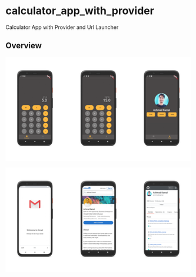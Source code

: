 # calculator_app_with_provider

Calculator App with Provider and Url Launcher

## Overview

![Overview1](https://github.com/achmadkamal/calculator_app_with_provider/blob/master/images/Overview1.png?raw=true)

![Overview2](https://github.com/achmadkamal/calculator_app_with_provider/blob/master/images/Overview2.png?raw=true)
